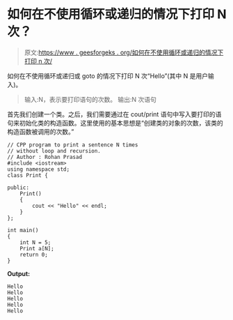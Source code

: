 # 如何在不使用循环或递归的情况下打印 N 次？

> 原文:[https://www . geesforgeks . org/如何在不使用循环或递归的情况下打印 n 次/](https://www.geeksforgeeks.org/how-to-print-n-times-without-using-loops-or-recursion/)

如何在不使用循环或递归或 goto 的情况下打印 N 次“Hello”(其中 N 是用户输入)。

> 输入:N，表示要打印语句的次数。
> 输出:N 次语句

首先我们创建一个类。之后，我们需要通过在 cout/print 语句中写入要打印的语句来初始化类的构造函数。这里使用的基本思想是“创建类的对象的次数，该类的构造函数被调用的次数。”

```
// CPP program to print a sentence N times
// without loop and recursion.
// Author : Rohan Prasad
#include <iostream>
using namespace std;
class Print {

public:
    Print()
    {
        cout << "Hello" << endl;
    }
};

int main()
{
    int N = 5;
    Print a[N];
    return 0;
}
```

**Output:**

```
Hello
Hello
Hello
Hello
Hello

```